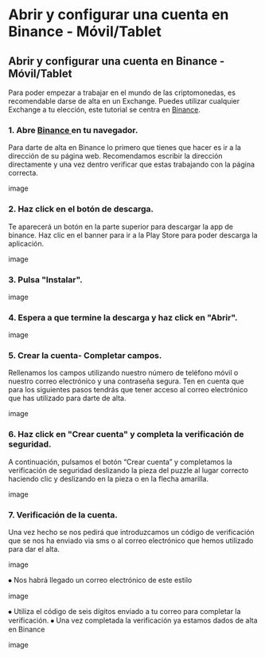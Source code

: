 # Abrir y configurar una cuenta en Binance - Móvil/Tablet

## Abrir y configurar una cuenta en Binance - Móvil/Tablet

Para poder empezar a trabajar en el mundo de las criptomonedas, es recomendable darse de alta en un Exchange. Puedes utilizar cualquier Exchange a tu elección, este tutorial se centra en [Binance](https://www.binance.com/es%20).



### 1. Abre [Binance ](https://www.binance.com/es%20)en tu navegador.

Para darte de alta en Binance lo primero que tienes que hacer es ir a la dirección de su página web. Recomendamos escribir la dirección directamente y una vez dentro verificar que estas trabajando con la página correcta.

image

### 2. Haz click en el botón de descarga.

Te aparecerá un botón en la parte superior para descargar la app de binance. Haz clic en el banner para ir a la Play Store para poder descarga la aplicación.

image

### 3. Pulsa "Instalar".

image

### 4. Espera a que termine la descarga y haz click en "Abrir".

image

### 5. Crear la cuenta- Completar campos.

Rellenamos los campos utilizando nuestro número de teléfono móvil o nuestro correo electrónico y una contraseña segura. Ten en cuenta que para los siguientes pasos tendrás que tener acceso al correo electrónico que has utilizado para darte de alta.

image

### 6. Haz click en "Crear cuenta" y completa la verificación de seguridad.

A continuación, pulsamos el botón “Crear cuenta” y completamos la verificación de seguridad deslizando la pieza del puzzle al lugar correcto haciendo clic y deslizando en la pieza o en la flecha amarilla.

image

### 7. Verificación de la cuenta.

Una vez hecho se nos pedirá que introduzcamos un código de verificación que se nos ha enviado via sms o al correo electrónico que hemos utilizado para dar el alta.

image

⦁ Nos habrá llegado un correo electrónico de este estilo

image



⦁ Utiliza el código de seis dígitos enviado a tu correo para completar la verificación. ⦁ Una vez completada la verificación ya estamos dados de alta en Binance

image



